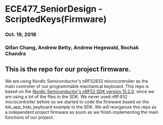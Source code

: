 # ECE477_SeniorDesign - ScriptedKeys(Firmware)
### Oct. 19, 2018
### Qifan Chang, Andrew Betty, Andrew Hegewald, Rochak Chandra
## This is the repo for our project firmware.

We are using Nordic Semiconductor's nRF52832 microcontroller as the main controller of our programmable mechanical keyboard. 
This repo is based on the [Nordic Semiconductor's nRF52 SDK version 15.2.0](https://www.nordicsemi.com/eng/nordic/download_resource/59012/94/63298856/116085), since we are using a lot of the files in the SDK.
We never used nRF452 microcontroller before so we started to code the firmware based on the ble_app_hids_keyboard example in the SDK.
We will reorganize this repo as a independent project firmware as soom as we finish implementing the main functions of our project.
